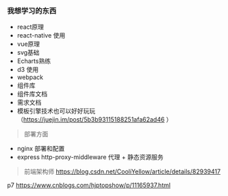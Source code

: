 ### 我想学习的东西

- react原理
- react-native 使用
- vue原理
- svg基础
- Echarts熟练
- d3 使用
- webpack
- 组件库
- 组件库文档
- 需求文档
- 模板引擎技术也可以好好玩玩（https://juejin.im/post/5b3b93115188251afa62ad46 ）

> 部署方面
- nginx 部署和配置
- express http-proxy-middleware 代理 + 静态资源服务


> 前端架构师 https://blog.csdn.net/CooliYellow/article/details/82939417


p7
https://www.cnblogs.com/hjptopshow/p/11165937.html